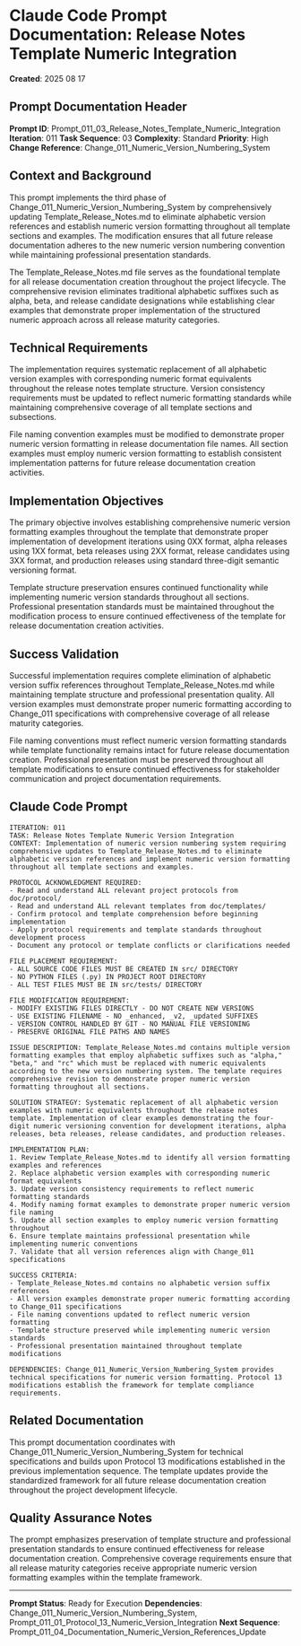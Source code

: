 # Claude Code Prompt Documentation: Release Notes Template Numeric Integration

**Created**: 2025 08 17

## Prompt Documentation Header

**Prompt ID**: Prompt_011_03_Release_Notes_Template_Numeric_Integration
**Iteration**: 011
**Task Sequence**: 03
**Complexity**: Standard
**Priority**: High
**Change Reference**: Change_011_Numeric_Version_Numbering_System

## Context and Background

This prompt implements the third phase of Change_011_Numeric_Version_Numbering_System by comprehensively updating Template_Release_Notes.md to eliminate alphabetic version references and establish numeric version formatting throughout all template sections and examples. The modification ensures that all future release documentation adheres to the new numeric version numbering convention while maintaining professional presentation standards.

The Template_Release_Notes.md file serves as the foundational template for all release documentation creation throughout the project lifecycle. The comprehensive revision eliminates traditional alphabetic suffixes such as alpha, beta, and release candidate designations while establishing clear examples that demonstrate proper implementation of the structured numeric approach across all release maturity categories.

## Technical Requirements

The implementation requires systematic replacement of all alphabetic version examples with corresponding numeric format equivalents throughout the release notes template structure. Version consistency requirements must be updated to reflect numeric formatting standards while maintaining comprehensive coverage of all template sections and subsections.

File naming convention examples must be modified to demonstrate proper numeric version formatting in release documentation file names. All section examples must employ numeric version formatting to establish consistent implementation patterns for future release documentation creation activities.

## Implementation Objectives

The primary objective involves establishing comprehensive numeric version formatting examples throughout the template that demonstrate proper implementation of development iterations using 0XX format, alpha releases using 1XX format, beta releases using 2XX format, release candidates using 3XX format, and production releases using standard three-digit semantic versioning format.

Template structure preservation ensures continued functionality while implementing numeric version standards throughout all sections. Professional presentation standards must be maintained throughout the modification process to ensure continued effectiveness of the template for release documentation creation activities.

## Success Validation

Successful implementation requires complete elimination of alphabetic version suffix references throughout Template_Release_Notes.md while maintaining template structure and professional presentation quality. All version examples must demonstrate proper numeric formatting according to Change_011 specifications with comprehensive coverage of all release maturity categories.

File naming conventions must reflect numeric version formatting standards while template functionality remains intact for future release documentation creation. Professional presentation must be preserved throughout all template modifications to ensure continued effectiveness for stakeholder communication and project documentation requirements.

## Claude Code Prompt

```
ITERATION: 011
TASK: Release Notes Template Numeric Version Integration
CONTEXT: Implementation of numeric version numbering system requiring comprehensive updates to Template_Release_Notes.md to eliminate alphabetic version references and implement numeric version formatting throughout all template sections and examples.

PROTOCOL ACKNOWLEDGMENT REQUIRED:
- Read and understand ALL relevant project protocols from doc/protocol/
- Read and understand ALL relevant templates from doc/templates/
- Confirm protocol and template comprehension before beginning implementation
- Apply protocol requirements and template standards throughout development process
- Document any protocol or template conflicts or clarifications needed

FILE PLACEMENT REQUIREMENT:
- ALL SOURCE CODE FILES MUST BE CREATED IN src/ DIRECTORY
- NO PYTHON FILES (.py) IN PROJECT ROOT DIRECTORY
- ALL TEST FILES MUST BE IN src/tests/ DIRECTORY

FILE MODIFICATION REQUIREMENT:
- MODIFY EXISTING FILES DIRECTLY - DO NOT CREATE NEW VERSIONS
- USE EXISTING FILENAME - NO _enhanced, _v2, _updated SUFFIXES
- VERSION CONTROL HANDLED BY GIT - NO MANUAL FILE VERSIONING
- PRESERVE ORIGINAL FILE PATHS AND NAMES

ISSUE DESCRIPTION: Template_Release_Notes.md contains multiple version formatting examples that employ alphabetic suffixes such as "alpha," "beta," and "rc" which must be replaced with numeric equivalents according to the new version numbering system. The template requires comprehensive revision to demonstrate proper numeric version formatting throughout all sections.

SOLUTION STRATEGY: Systematic replacement of all alphabetic version examples with numeric equivalents throughout the release notes template. Implementation of clear examples demonstrating the four-digit numeric versioning convention for development iterations, alpha releases, beta releases, release candidates, and production releases.

IMPLEMENTATION PLAN:
1. Review Template_Release_Notes.md to identify all version formatting examples and references
2. Replace alphabetic version examples with corresponding numeric format equivalents
3. Update version consistency requirements to reflect numeric formatting standards
4. Modify naming format examples to demonstrate proper numeric version file naming
5. Update all section examples to employ numeric version formatting throughout
6. Ensure template maintains professional presentation while implementing numeric conventions
7. Validate that all version references align with Change_011 specifications

SUCCESS CRITERIA:
- Template_Release_Notes.md contains no alphabetic version suffix references
- All version examples demonstrate proper numeric formatting according to Change_011 specifications
- File naming conventions updated to reflect numeric version formatting
- Template structure preserved while implementing numeric version standards
- Professional presentation maintained throughout template modifications

DEPENDENCIES: Change_011_Numeric_Version_Numbering_System provides technical specifications for numeric version formatting. Protocol 13 modifications establish the framework for template compliance requirements.
```

## Related Documentation

This prompt documentation coordinates with Change_011_Numeric_Version_Numbering_System for technical specifications and builds upon Protocol 13 modifications established in the previous implementation sequence. The template updates provide the standardized framework for all future release documentation creation throughout the project development lifecycle.

## Quality Assurance Notes

The prompt emphasizes preservation of template structure and professional presentation standards to ensure continued effectiveness for release documentation creation. Comprehensive coverage requirements ensure that all release maturity categories receive appropriate numeric version formatting examples within the template framework.

---

**Prompt Status**: Ready for Execution
**Dependencies**: Change_011_Numeric_Version_Numbering_System, Prompt_011_01_Protocol_13_Numeric_Version_Integration
**Next Sequence**: Prompt_011_04_Documentation_Numeric_Version_References_Update
